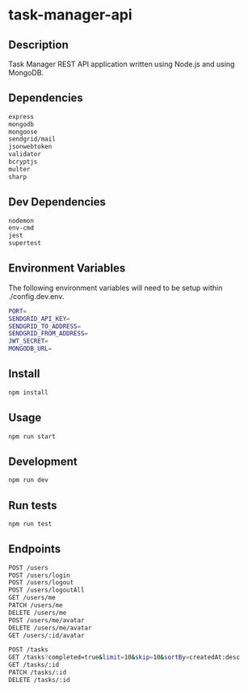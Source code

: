 # task-manager-api

## Description

Task Manager REST API application written using Node.js and using MongoDB.

## Dependencies

```sh
express
mongodb
mongoose
sendgrid/mail
jsonwebtoken
validator
bcryptjs
multer
sharp
```

## Dev Dependencies

```sh
nodemon
env-cmd
jest
supertest
```
## Environment Variables

The following environment variables will need to be setup within ./config.dev.env.

```sh
PORT=
SENDGRID_API_KEY=
SENDGRID_TO_ADDRESS=
SENDGRID_FROM_ADDRESS=
JWT_SECRET=
MONGODB_URL=
```

## Install

```sh
npm install
```

## Usage

```sh
npm run start
```

## Development

```sh
npm run dev
```

## Run tests

```sh
npm run test
```

## Endpoints

```sh
POST /users
POST /users/login
POST /users/logout
POST /users/logoutAll
GET /users/me
PATCH /users/me
DELETE /users/me
POST /users/me/avatar
DELETE /users/me/avatar
GET /users/:id/avatar

POST /tasks
GET /tasks?completed=true&limit=10&skip=10&sortBy=createdAt:desc
GET /tasks/:id
PATCH /tasks/:id
DELETE /tasks/:id
```
